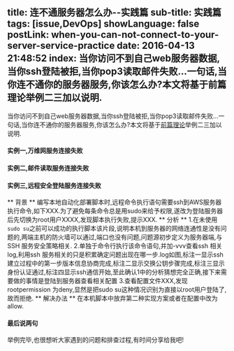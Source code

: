 title: 连不通服务器怎么办--实践篇
sub-title: 实践篇
tags: [issue,DevOps]
showLanguage: false
postLink: when-you-can-not-connect-to-your-server-service-practice
date: 2016-04-13 21:48:52
index: 当你访问不到自己web服务器数据,当你ssh登陆被拒,当你pop3读取邮件失败...一句话,当你连不通你的服务器服务,你该怎么办?本文将基于前篇理论举例二三加以说明.
---
当你访问不到自己web服务器数据,当你ssh登陆被拒,当你pop3读取邮件失败...一句话,当你连不通你的服务器服务,你该怎么办?本文将基于[前篇理论](http://yanminx.com/blog/when-you-can-not-connect-to-your-server-service-theory/)举例二三加以说明.
#### 实例一,万维网服务连接失败

#### 实例二,邮件读取服务连接失败

#### 实例三,远程安全登陆服务连接失败
** 背景 ** 编写本地自动化部署脚本时,远程命令执行语句需要ssh到AWS服务器执行命令,如下XXX.为了避免每条命令总是用sudo来给予权限,遂改为登陆服务器后先切换为root用户XXXX,发现脚本执行失败,提示XXX.
** 分析 ** 1.在未使用`sudo su`之前可以成功的执行脚本该片段,说明本机到服务器的网络连通性是没有问题的,两端主机的防火墙可以通过,端口也没有问题,问题源初步定义为服务器端,与SSH 服务安全策略相关.
2.单独于命令行执行该命令语句,并加-vvv查看ssh 相关log,利用ssh 服务相关的只是积累确定问题出现在哪一步.log如图,标注一显示ssh建立过程中的第一步版本信息协商完成,标注二显示交换公钥步骤完成,标注三显示身份认证通过,标注四显示ssh通信开始,至此确认1中的分析猜想完全正确,接下来需要做的事情是登陆到服务器查看相关配置
3.查看配置文件XXX,发现rootpermission 为deny,显然是把sudo su这种情况识别为直接以root用户登陆了,故而拒绝.
** 解决办法 ** 在本机脚本中放弃第二种实现方案或者在配置中改为allow.
#### 最后说两句
举例完毕,也很想听大家遇到的问题和排查过程,有时间分享给我吧!
